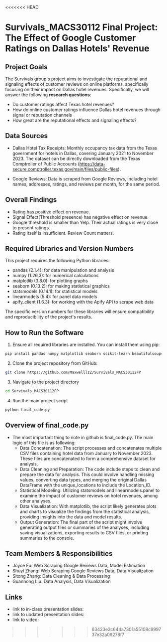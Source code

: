<<<<<<< HEAD
# Survivals_MACS30112 Final Project: The Effect of Google Customer Ratings on Dallas Hotels' Revenue


## Project Goals
The Survivals group's project aims to investigate the reputational and signaling effects of customer reviews on online platforms, specifically focusing on their impact on Dallas hotel revenues. Specifically, we will answer the following **research questions**:
- Do customer ratings affect Texas hotel revenues?
- How do online customer ratings influence Dallas hotel revenues through signal or reputation channels
- How great are the reputational effects and signaling effects?


## Data Sources
- Dallas Hotel Tax Receipts: Monthly occupancy tax data from the Texas government for hotels in Dallas, covering January 2021 to November 2023. The dataset can be directly downloaded from the Texas Comptroller of Public Accounts (https://data-secure.comptroller.texas.gov/main/files/public-files).

- Google Reviews: Data is scraped from Google Reviews, including hotel names, addresses, ratings, and reviews per month, for the same period.


## Overall Findings
- Rating has positive effect on revenue.
- Signal Effect(Threshold presence) has negative effect on revenue.
- Google threshold is smaller than Yelp. Their actual ratings is very close to present ratings.
- Rating itself is insufficient. Review Count matters.


## Required Libraries and Version Numbers
This project requires the following Python libraries:

- pandas (2.1.4): for data manipulation and analysis
- numpy (1.26.3): for numerical calculations
- matplotlib (3.8.0): for plotting graphs
- seaborn (0.13.2): for making statistical graphics
- statsmodels (0.14.1): for statistical models
- linearmodels (5.4): for panel data models
- apify_client (1.6.3): for working with the Apify API to scrape web data

The specific version numbers for these libraries will ensure compatibility and reproducibility of the project's results.


## How to Run the Software
1. Ensure all required libraries are installed. You can install them using pip:
```bash
pip install pandas numpy matplotlib seaborn scikit-learn beautifulsoup4
```

2. Clone the project repository from GitHub:
```bash
git clone https://github.com/MaxwelllzZ/Survivals_MACS30112FP
```

3. Navigate to the project directory
```bash
cd Survivals_MACS30112FP
```

4. Run the main project script
```bash
python final_code.py
```


## Overview of final_code.py
- The most important thing to note in github is final_code.py. The main logic of this file is as following:
  - Data Concatenation: The script processes and concatenates multiple CSV files containing hotel data from January to November 2023. These files are concatenated to form a comprehensive dataset for analysis.
  - Data Cleaning and Preparation: The code include steps to clean and prepare the data for analysis. This could involve handling missing values, converting data types, and merging the original Dallas DataFrame with the unique_locations to include the Location_ID.
  - Statistical Modeling: Utilizing statsmodels and linearmodels.panel to examine the impact of customer reviews on hotel revenues, among other analyses.
  - Data Visualization: With matplotlib, the script likely generates plots and charts to visualize the findings from the statistical analysis, providing insights into the data and model results.
   - Output Generation: The final part of the script might involve generating output files or summaries of the analyses, including saving visualizations, exporting results to CSV files, or printing summaries to the console.


## Team Members & Responsibilities
- Joyce Fu: Web Scraping Google Reviews Data, Model Estimation
- Shuyi Zhang: Web Scraping Google Reviews Data, Data Visualization
- Sitong Zhang: Data Cleaning & Data Processing
- Guanhong Liu: Data Analysis, Data Visualization


## Links
- link to in-class presentation slides:
- link to uodated presentation slides:
- link to video:
>>>>>>> 63423e2c644a7301a55108c999737e32a09278f7
